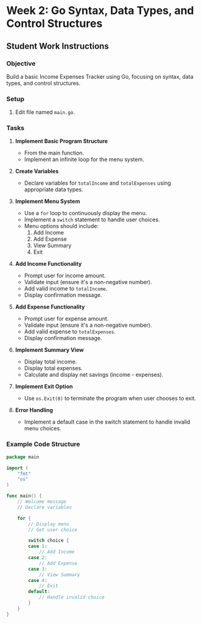 # Week 2: Go Syntax, Data Types, and Control Structures

## Student Work Instructions

### Objective
Build a basic Income Expenses Tracker using Go, focusing on syntax, data types, and control structures.

### Setup
1. Edit file named `main.go`.

### Tasks

1. **Implement Basic Program Structure**
   - From the main function.
   - Implement an infinite loop for the menu system.

2. **Create Variables**
   - Declare variables for `totalIncome` and `totalExpenses` using appropriate data types.

3. **Implement Menu System**
   - Use a `for` loop to continuously display the menu.
   - Implement a `switch` statement to handle user choices.
   - Menu options should include:
     1. Add Income
     2. Add Expense
     3. View Summary
     4. Exit

4. **Add Income Functionality**
   - Prompt user for income amount.
   - Validate input (ensure it's a non-negative number).
   - Add valid income to `totalIncome`.
   - Display confirmation message.

5. **Add Expense Functionality**
   - Prompt user for expense amount.
   - Validate input (ensure it's a non-negative number).
   - Add valid expense to `totalExpenses`.
   - Display confirmation message.

6. **Implement Summary View**
   - Display total income.
   - Display total expenses.
   - Calculate and display net savings (income - expenses).

7. **Implement Exit Option**
   - Use `os.Exit(0)` to terminate the program when user chooses to exit.

8. **Error Handling**
   - Implement a default case in the switch statement to handle invalid menu choices.

### Example Code Structure

```go
package main

import (
	"fmt"
	"os"
)

func main() {
	// Welcome message
	// Declare variables

	for {
		// Display menu
		// Get user choice

		switch choice {
		case 1:
			// Add Income
		case 2:
			// Add Expense
		case 3:
			// View Summary
		case 4:
			// Exit
		default:
			// Handle invalid choice
		}
	}
}